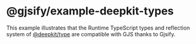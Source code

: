 # @gjsify/example-deepkit-types

This example illustrates that the Runtime TypeScript types and reflection system of [@deepkit/type](https://deepkit.io/library/type) are compatible with GJS thanks to Gjsify.